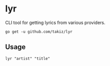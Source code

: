 # lyr
CLI tool for getting lyrics from various providers.  
```
go get -u github.com/takiz/lyr
```

## Usage
```
lyr "artist" "title"
```
